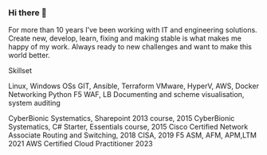 ### Hi there 👋

For more than 10 years I’ve been working with IT and engineering solutions. Create new, develop, learn, fixing and making stable is what makes me happy of my work. Always ready to new challenges and want to make this world better.

Skillset

Linux, Windows OSs
GIT, Ansible, Terraform
VMware, HyperV, AWS, Docker
Networking
Python
F5 WAF, LB
Documenting and scheme visualisation, system auditing

CyberBionic Systematics, Sharepoint 2013 course, 2015
CyberBionic Systematics, C# Starter, Essentials course, 2015
Cisco Certified Network Associate Routing and Switching, 2018
CISA, 2019
F5 ASM, AFM, APM,LTM 2021
AWS Certified Cloud Practitioner 2023




<!--
**pontarr/pontarr** is a ✨ _special_ ✨ repository because its `README.md` (this file) appears on your GitHub profile.

Here are some ideas to get you started:

- 🔭 I’m currently working on ...
- 🌱 I’m currently learning ...
- 👯 I’m looking to collaborate on ...
- 🤔 I’m looking for help with ...
- 💬 Ask me about ...
- 📫 How to reach me: ...
- 😄 Pronouns: ...
- ⚡ Fun fact: ...
-->
